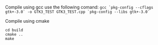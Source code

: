 Compile using gcc use the following comand: 
``` gcc `pkg-config --cflags gtk+-3.0` -o GTK3_TEST GTK3_TEST.cpp `pkg-config --libs gtk+-3.0` ```

Compile using cmake
```
cd build
cmake ..
make
```
